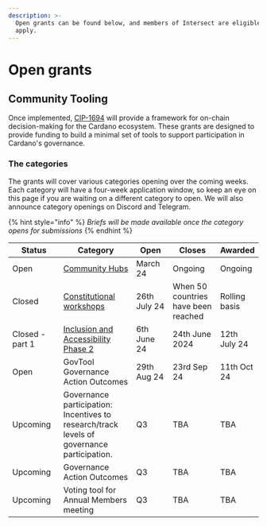 ```yaml
---
description: >-
  Open grants can be found below, and members of Intersect are eligible to
  apply.
---
```


# Open grants

## Community Tooling

Once implemented, [CIP-1694](https://github.com/JaredCorduan/CIPs/tree/voltaire-v1/CIP-1694) will provide a framework for on-chain decision-making for the Cardano ecosystem. These grants are designed to provide funding to build a minimal set of tools to support participation in Cardano's governance.

### The categories

The grants will cover various categories opening over the coming weeks. Each category will have a four-week application window, so keep an eye on this page if you are waiting on a different category to open. We will also announce category openings on Discord and Telegram.

{% hint style="info" %}
_Briefs will be made available once the category opens for submissions_
{% endhint %}



<table data-full-width="true"><thead><tr><th width="170">Status</th><th width="317">Category</th><th width="146">Open</th><th width="159">Closes</th><th>Awarded</th></tr></thead><tbody><tr><td>Open</td><td><a href="community-hubs.md">Community Hubs</a></td><td>March 24</td><td>Ongoing</td><td>Ongoing</td></tr><tr><td>Closed</td><td><a href="https://docs.intersectmbo.org/intersect-community-grants/open-grants/constitutional-workshops">Constitutional workshops</a></td><td>26th July 24</td><td>When 50 countries have been reached </td><td>Rolling basis</td></tr><tr><td>Closed - part 1</td><td><a href="https://docs.intersectmbo.org/intersect-community-grants/open-grants/inclusion-and-accessibility-phase-2">Inclusion and Accessibility Phase 2</a></td><td>6th June 24</td><td>24th June 2024</td><td>12th July 24</td></tr><tr><td>Open</td><td>GovTool Governance Action Outcomes</td><td>29th Aug 24</td><td>23rd Sep 24</td><td>11th Oct 24</td></tr><tr><td>Upcoming</td><td>Governance participation: Incentives to research/track levels of governance participation.</td><td>Q3</td><td>TBA</td><td>TBA</td></tr><tr><td>Upcoming</td><td>Governance Action Outcomes</td><td>Q3</td><td>TBA</td><td>TBA</td></tr><tr><td>Upcoming</td><td>Voting tool for Annual Members meeting</td><td>Q3</td><td>TBA</td><td>TBA</td></tr></tbody></table>

